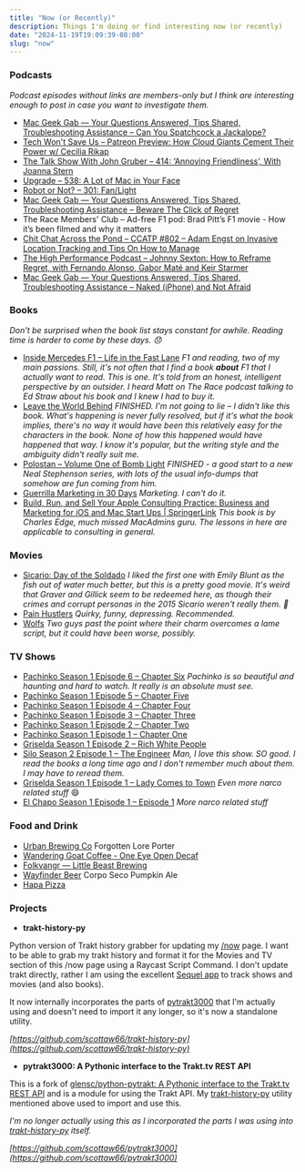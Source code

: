 ```yaml
---
title: "Now (or Recently)"
description: Things I'm doing or find interesting now (or recently)
date: "2024-11-19T19:09:39-08:00"
slug: "now"
---
```


### Podcasts

*Podcast episodes without links are members-only but I think are interesting enough to post in case you want to investigate them.*

- [Mac Geek Gab — Your Questions Answered, Tips Shared, Troubleshooting Assistance – Can You Spatchcock a Jackalope?](https://overcast.fm/+6TZ_-kz7Y)
- [Tech Won't Save Us – Patreon Preview: How Cloud Giants Cement Their Power w/ Cecilia Rikap](https://overcast.fm/+ZpQCPznOc)
- [The Talk Show With John Gruber – 414: ‘Annoying Friendliness’, With Joanna Stern](https://overcast.fm/+B7NC51Z3Y)
- [Upgrade – 538: A Lot of Mac in Your Face](https://overcast.fm/+Fcm9-ujUI)
- [Robot or Not? – 301: Fan/Light](https://overcast.fm/+Ep2TQruzI)
- [Mac Geek Gab — Your Questions Answered, Tips Shared, Troubleshooting Assistance – Beware The Click of Regret](https://overcast.fm/+6TZ9Whz9Y)
- The Race Members' Club – Ad-free F1 pod: Brad Pitt’s F1 movie - How it’s been filmed and why it matters
- [Chit Chat Across the Pond – CCATP #802 – Adam Engst on Invasive Location Tracking and Tips On How to Manage](https://overcast.fm/+FcgL4wjw0)
- [The High Performance Podcast – Johnny Sexton: How to Reframe Regret, with Fernando Alonso, Gabor Maté and Keir Starmer](https://overcast.fm/+qG21kJg6w)
- [Mac Geek Gab — Your Questions Answered, Tips Shared, Troubleshooting Assistance – Naked (iPhone) and Not Afraid](https://overcast.fm/+6TZ8TrCpk)

### Books

*Don't be surprised when the book list stays constant for awhile. Reading time is harder to come by these days. 😞*

- [Inside Mercedes F1 – Life in the Fast Lane](https://books.apple.com/us/book/inside-mercedes-f1/id6477808292) *F1 and reading, two of my main passions. Still, it's not often that I find a book **about** F1 that I actually want to read. This is one. It's told from an honest, intelligent perspective by an outsider. I heard Matt on The Race podcast talking to Ed Straw about his book and I knew I had to buy it.*
- [Leave the World Behind](https://books.apple.com/us/book/leave-the-world-behind/id1493825355) *FINISHED. I'm not going to lie – I didn't like this book. What's happening is never fully resolved, but if it's what the book implies, there's no way it would have been this relatively easy for the characters in the book. None of how this happened would have happened that way. I know it's popular, but the writing style and the ambiguity didn't really suit me.*
- [Polostan – Volume One of Bomb Light](https://books.apple.com/us/book/polostan/id6474502267) *FINISHED - a good start to a new Neal Stephenson series, with lots of the usual info-dumps that somehow are fun coming from him.*
- [Guerrilla Marketing in 30 Days](https://books.apple.com/us/book/guerrilla-marketing-in-30-days/id843779604) *Marketing. I can't do it.*
- [Build, Run, and Sell Your Apple Consulting Practice: Business and Marketing for iOS and Mac Start Ups | SpringerLink](https://link.springer.com/book/10.1007/978-1-4842-3835-6) *This book is by Charles Edge, much missed MacAdmins guru. The lessons in here are applicable to consulting in general.*

### Movies

- [Sicario: Day of the Soldado](https://www.themoviedb.org/movie/400535-sicario-day-of-the-soldado-2018) *I liked the first one with Emily Blunt as the fish out of water much better, but this is a pretty good movie. It's weird that Graver and Gillick seem to be redeemed here, as though their crimes and corrupt personas in the 2015 Sicario weren't really them. 🤷*
- [Pain Hustlers](https://www.themoviedb.org/movie/862968-pain-hustlers-2023) *Quirky, funny, depressing. Recommended.*
- [Wolfs](https://www.themoviedb.org/movie/877817-wolfs-2024) *Two guys past the point where their charm overcomes a lame script, but it could have been worse, possibly.*

### TV Shows

- [Pachinko Season 1 Episode 6 – Chapter Six](https://www.themoviedb.org/tv/110382-pachinko/season/1/episode/6) *Pachinko is so beautiful and haunting and hard to watch. It really is an absolute must see.*
- [Pachinko Season 1 Episode 5 – Chapter Five](https://www.themoviedb.org/tv/110382-pachinko/season/1/episode/5)
- [Pachinko Season 1 Episode 4 – Chapter Four](https://www.themoviedb.org/tv/110382-pachinko/season/1/episode/4)
- [Pachinko Season 1 Episode 3 – Chapter Three](https://www.themoviedb.org/tv/110382-pachinko/season/1/episode/3)
- [Pachinko Season 1 Episode 2 – Chapter Two](https://www.themoviedb.org/tv/110382-pachinko/season/1/episode/2)
- [Pachinko Season 1 Episode 1 – Chapter One](https://www.themoviedb.org/tv/110382-pachinko/season/1/episode/1)
- [Griselda Season 1 Episode 2 – Rich White People](https://www.themoviedb.org/tv/137893-griselda/season/1/episode/2)
- [Silo Season 2 Episode 1 – The Engineer](https://www.themoviedb.org/tv/125988-silo/season/2/episode/1) *Man, I love this show. SO good. I read the books a long time ago and I don't remember much about them. I may have to reread them.*
- [Griselda Season 1 Episode 1 – Lady Comes to Town](https://www.themoviedb.org/tv/137893-griselda/season/1/episode/1) *Even more narco related stuff* 😄
- [El Chapo Season 1 Episode 1 – Episode 1](https://www.themoviedb.org/tv/71411-el-chapo/season/1/episode/1) *More narco related stuff*

### Food and Drink

- [Urban Brewing Co](https://urbanfamilybrewing.com) Forgotten Lore Porter
- [Wandering Goat Coffee - One Eye Open Decaf](https://wanderinggoat.com/products/one-eye-open)
- [Folkvangr — Little Beast Brewing](https://www.littlebeastbrewing.com/folkvangr)
- [Wayfinder Beer](https://www.wayfinder.beer/) Corpo Seco Pumpkin Ale
- [Hapa Pizza](https://www.hapapizza.com/)

### Projects

- **trakt-history-py**

Python version of Trakt history grabber for updating my [/now](https://scottwillsey.com/now/) page. I want to be able to grab my trakt history and format it for the Movies and TV section of this /now page using a Raycast Script Command. I don't update trakt directly, rather I am using the excellent [Sequel app](https://www.getsequel.app) to track shows and movies (and also books).

It now internally incorporates the parts of [pytrakt3000](https://github.com/scottaw66/pytrakt3000) that I'm actually using and doesn't need to import it any longer, so it's now a standalone utility.

*[https://github.com/scottaw66/trakt-history-py](https://github.com/scottaw66/trakt-history-py)*

- **pytrakt3000: A Pythonic interface to the Trakt.tv REST API**

This is a fork of [glensc/python-pytrakt: A Pythonic interface to the Trakt.tv REST API](https://github.com/glensc/python-pytrakt) and is a module for using the Trakt API. My [trakt-history-py](https://github.com/scottaw66/trakt-history-py) utility mentioned above used to import and use this.

*I'm no longer actually using this as I incorporated the parts I was using into [trakt-history-py](https://github.com/scottaw66/trakt-history-py) itself.*

*[https://github.com/scottaw66/pytrakt3000](https://github.com/scottaw66/pytrakt3000)*
